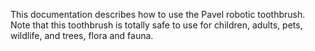 This documentation describes how to use the Pavel robotic toothbrush.
Note that this toothbrush is totally safe to use for children, adults, pets, wildlife, and trees, flora and fauna.
